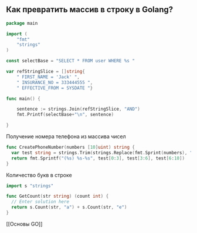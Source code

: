 ## Как превратить массив в строку в Golang?

```go
package main

import (
	"fmt"
	"strings"
)

const selectBase = "SELECT * FROM user WHERE %s "

var refStringSlice = []string{
	" FIRST_NAME = 'Jack' ",
	" INSURANCE_NO = 333444555 ",
	" EFFECTIVE_FROM = SYSDATE "}

func main() {

	sentence := strings.Join(refStringSlice, "AND")
	fmt.Printf(selectBase+"\n", sentence)

}
```

Получение номера телефона из массива чисел

```go
func CreatePhoneNumber(numbers [10]uint) string {
  var test string = strings.Trim(strings.Replace(fmt.Sprint(numbers), " ", "", -1), "[]")
  return fmt.Sprintf("(%s) %s-%s", test[0:3], test[3:6], test[6:10])  
}
```

Количество букв в строке

```go
import s "strings"

func GetCount(str string) (count int) {
  // Enter solution here
  return s.Count(str, "a") + s.Count(str, "e")
}
```


[[Основы GO]]